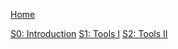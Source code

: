 [Home](https://github.com/davidrol6/2019-2020-PNE/wiki)

[S0: Introduction](https://github.com/davidrol6/2019-2020-PNE/wiki/Introduction)
[S1: Tools I](https://github.com/davidrol6/2019-2020-PNE/wiki/Tools-I)
[S2: Tools II](https://github.com/davidrol6/2019-2020-PNE/wiki/Tools-II)